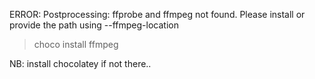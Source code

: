 ERROR: Postprocessing: ffprobe and ffmpeg not found. Please install or provide the path using --ffmpeg-location

> choco install ffmpeg

NB: install chocolatey if not there..
